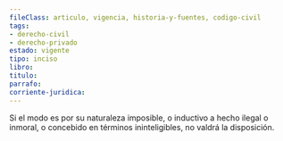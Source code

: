 ```yaml
---
fileClass: articulo, vigencia, historia-y-fuentes, codigo-civil
tags:
- derecho-civil
- derecho-privado
estado: vigente
tipo: inciso
libro:
titulo:
parrafo:
corriente-juridica:
---
```

Si el modo es por su naturaleza imposible, o inductivo a hecho ilegal o inmoral, o concebido en términos ininteligibles, no valdrá la disposición.